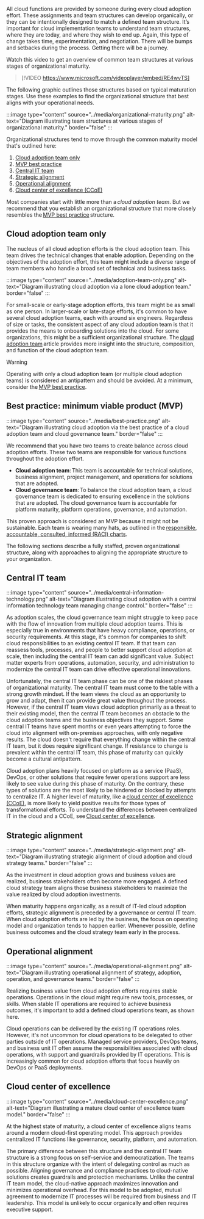 All cloud functions are provided by someone during every cloud adoption effort. These assignments and team structures can develop organically, or they can be intentionally designed to match a defined team structure. It’s important for cloud implementation teams to understand team structures, where they are today, and where they wish to end up. Again, this type of change takes time, experimentation, and negotiation. There will be bumps and setbacks during the process. Getting there will be a journey.

Watch this video to get an overview of common team structures at various stages of organizational maturity.

> [!VIDEO https://www.microsoft.com/videoplayer/embed/RE4wvTS]

The following graphic outlines those structures based on typical maturation stages. Use these examples to find the organizational structure that best aligns with your operational needs.

:::image type="content" source="../media/organizational-maturity.png" alt-text="Diagram illustrating team structures at various stages of organizational maturity." border="false" :::

Organizational structures tend to move through the common maturity model that's outlined here:

1. [Cloud adoption team only](/azure/cloud-adoption-framework/organize/organization-structures#cloud-adoption-team-only)
1. [MVP best practice](/azure/cloud-adoption-framework/organize/organization-structures#best-practice-minimum-viable-product-mvp)
1. [Central IT team](/azure/cloud-adoption-framework/organize/organization-structures#central-it-team)
1. [Strategic alignment](/azure/cloud-adoption-framework/organize/organization-structures#strategic-alignment)
1. [Operational alignment](/azure/cloud-adoption-framework/organize/organization-structures#operational-alignment)
1. [Cloud center of excellence (CCoE)](/azure/cloud-adoption-framework/organize/organization-structures#cloud-center-of-excellence)

Most companies start with little more than a *cloud adoption team*. But we recommend that you establish an organizational structure that more closely resembles the [MVP best practice](/azure/cloud-adoption-framework/organize/organization-structures#best-practice-minimum-viable-product-mvp) structure.

## Cloud adoption team only

The nucleus of all cloud adoption efforts is the cloud adoption team. This team drives the technical changes that enable adoption. Depending on the objectives of the adoption effort, this team might include a diverse range of team members who handle a broad set of technical and business tasks.

:::image type="content" source="../media/adoption-team-only.png" alt-text="Diagram illustrating cloud adoption via a lone cloud adoption team." border="false" :::

For small-scale or early-stage adoption efforts, this team might be as small as one person. In larger-scale or late-stage efforts, it's common to have several cloud adoption teams, each with around six engineers. Regardless of size or tasks, the consistent aspect of any cloud adoption team is that it provides the means to onboarding solutions into the cloud. For some organizations, this might be a sufficient organizational structure. The [cloud adoption team](/azure/cloud-adoption-framework/organize/cloud-adoption) article provides more insight into the structure, composition, and function of the cloud adoption team.

> [!WARNING]
> Operating with only a cloud adoption team (or multiple cloud adoption teams) is considered an antipattern and should be avoided. At a minimum, consider the [MVP best practice](/azure/cloud-adoption-framework/organize/organization-structures#best-practice-minimum-viable-product-mvp).

## Best practice: minimum viable product (MVP)

:::image type="content" source="../media/best-practice.png" alt-text="Diagram illustrating cloud adoption via the best practice of a cloud adoption team and cloud governance team." border="false" :::

We recommend that you have two teams to create balance across cloud adoption efforts. These two teams are responsible for various functions throughout the adoption effort.

- **Cloud adoption team**: This team is accountable for technical solutions, business alignment, project management, and operations for solutions that are adopted.
- **Cloud governance team**: To balance the cloud adoption team, a cloud governance team is dedicated to ensuring excellence in the solutions that are adopted. The cloud governance team is accountable for platform maturity, platform operations, governance, and automation.

This proven approach is considered an MVP because it might not be sustainable. Each team is wearing many hats, as outlined in the [responsible, accountable, consulted, informed (RACI) charts](/azure/cloud-adoption-framework/organize/raci-alignment).

The following sections describe a fully staffed, proven organizational structure, along with approaches to aligning the appropriate structure to your organization.

## Central IT team

:::image type="content" source="../media/central-information-technology.png" alt-text="Diagram illustrating cloud adoption with a central information technology team managing change control." border="false" :::

As adoption scales, the cloud governance team might struggle to keep pace with the flow of innovation from multiple cloud adoption teams. This is especially true in environments that have heavy compliance, operations, or security requirements. At this stage, it's common for companies to shift cloud responsibilities to an existing central IT team. If that team can reassess tools, processes, and people to better support cloud adoption at scale, then including the central IT team can add significant value. Subject matter experts from operations, automation, security, and administration to modernize the central IT team can drive effective operational innovations.

Unfortunately, the central IT team phase can be one of the riskiest phases of organizational maturity. The central IT team must come to the table with a strong growth mindset. If the team views the cloud as an opportunity to grow and adapt, then it can provide great value throughout the process. However, if the central IT team views cloud adoption primarily as a threat to their existing model, then the central IT team becomes an obstacle to the cloud adoption teams and the business objectives they support. Some central IT teams have spent months or even years attempting to force the cloud into alignment with on-premises approaches, with only negative results. The cloud doesn't require that everything change within the central IT team, but it does require significant change. If resistance to change is prevalent within the central IT team, this phase of maturity can quickly become a cultural antipattern.

Cloud adoption plans heavily focused on platform as a service (PaaS), DevOps, or other solutions that require fewer operations support are less likely to see value during this phase of maturity. On the contrary, these types of solutions are the most likely to be hindered or blocked by attempts to centralize IT. A higher level of maturity, like a [cloud center of excellence (CCoE)](/azure/cloud-adoption-framework/organize/organization-structures#cloud-center-of-excellence), is more likely to yield positive results for those types of transformational efforts. To understand the differences between centralized IT in the cloud and a CCoE, see [Cloud center of excellence](/azure/cloud-adoption-framework/organize/cloud-center-of-excellence).

## Strategic alignment

:::image type="content" source="../media/strategic-alignment.png" alt-text="Diagram illustrating strategic alignment of cloud adoption and cloud strategy teams." border="false" :::

As the investment in cloud adoption grows and business values are realized, business stakeholders often become more engaged. A defined cloud strategy team aligns those business stakeholders to maximize the value realized by cloud adoption investments.

When maturity happens organically, as a result of IT-led cloud adoption efforts, strategic alignment is preceded by a governance or central IT team. When cloud adoption efforts are led by the business, the focus on operating model and organization tends to happen earlier. Whenever possible, define business outcomes and the cloud strategy team early in the process.

## Operational alignment

:::image type="content" source="../media/operational-alignment.png" alt-text="Diagram illustrating operational alignment of strategy, adoption, operation, and governance teams." border="false" :::

Realizing business value from cloud adoption efforts requires stable operations. Operations in the cloud might require new tools, processes, or skills. When stable IT operations are required to achieve business outcomes, it's important to add a defined cloud operations team, as shown here.

Cloud operations can be delivered by the existing IT operations roles. However, it's not uncommon for cloud operations to be delegated to other parties outside of IT operations. Managed service providers, DevOps teams, and business unit IT often assume the responsibilities associated with cloud operations, with support and guardrails provided by IT operations. This is increasingly common for cloud adoption efforts that focus heavily on DevOps or PaaS deployments.

## Cloud center of excellence

:::image type="content" source="../media/cloud-center-excellence.png" alt-text="Diagram illustrating a mature cloud center of excellence team model." border="false" :::

At the highest state of maturity, a cloud center of excellence aligns teams around a modern cloud-first operating model. This approach provides centralized IT functions like governance, security, platform, and automation.

The primary difference between this structure and the central IT team structure is a strong focus on self-service and democratization. The teams in this structure organize with the intent of delegating control as much as possible. Aligning governance and compliance practices to cloud-native solutions creates guardrails and protection mechanisms. Unlike the central IT team model, the cloud-native approach maximizes innovation and minimizes operational overhead. For this model to be adopted, mutual agreement to modernize IT processes will be required from business and IT leadership. This model is unlikely to occur organically and often requires executive support.
